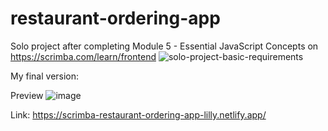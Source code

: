 # restaurant-ordering-app
Solo project after completing Module 5 - Essential JavaScript Concepts on https://scrimba.com/learn/frontend 
![solo-project-basic-requirements](https://github.com/19Lilly/scrimba-restaurant-ordering-app-lilly/assets/117945803/1be30e6c-d4e4-4e59-9b09-3c9024a050f3)

My final version: 

Preview
![image](https://github.com/19Lilly/scrimba-restaurant-ordering-app-lilly/assets/117945803/6200a229-d314-48e2-8a7d-8873ff1977a0)

Link: 
https://scrimba-restaurant-ordering-app-lilly.netlify.app/



